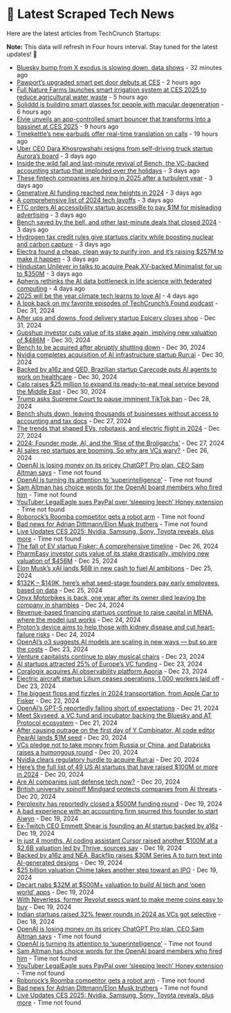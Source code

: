 
# 📰 Latest Scraped Tech News

Here are the latest articles from TechCrunch Startups:

**Note:** This data will refresh in Four hours interval. Stay tuned for the latest updates! 🔄
- [Bluesky bump from X exodus is slowing down, data shows](https://techcrunch.com/2025/01/06/bluesky-bump-from-x-exodus-is-slowing-down-data-shows/) - 32 minutes ago
- [Pawport’s upgraded smart pet door debuts at CES](https://techcrunch.com/2025/01/06/pawports-upgraded-smart-pet-door-debuts-at-ces/) - 2 hours ago
- [Full Nature Farms launches smart irrigation system at CES 2025 to reduce agricultural water waste](https://techcrunch.com/2025/01/06/full-nature-farms-launches-smart-irrigation-system-at-ces-2025-to-reduce-agricultural-water-waste/) - 5 hours ago
- [Soliddd is building smart glasses for people with macular degeneration](https://techcrunch.com/2025/01/06/soliddd-is-building-smart-glasses-for-people-with-macular-degeneration/) - 6 hours ago
- [Elvie unveils an app-controlled smart bouncer that transforms into a bassinet at CES 2025](https://techcrunch.com/2025/01/06/elvie-unveils-an-app-controlled-smart-bouncer-that-transforms-into-a-bassinet-at-ces-2025/) - 9 hours ago
- [Timekettle’s new earbuds offer real-time translation on calls](https://techcrunch.com/2025/01/05/timekettles-new-earbuds-offer-real-time-translation-on-calls/) - 19 hours ago
- [Uber CEO Dara Khosrowshahi resigns from self-driving truck startup Aurora’s board](https://techcrunch.com/2025/01/03/uber-ceo-dara-khosrowshahi-resigns-from-self-driving-truck-startup-auroras-board/) - 3 days ago
- [Inside the wild fall and last-minute revival of Bench, the VC-backed accounting startup that imploded over the holidays](https://techcrunch.com/2025/01/03/inside-the-wild-fall-and-last-minute-revival-of-bench-the-vc-backed-accounting-startup-that-imploded-over-the-holidays/) - 3 days ago
- [These fintech companies are hiring in 2025 after a turbulent year](https://techcrunch.com/2025/01/03/these-fintech-companies-are-hiring-in-2025-after-a-turbulent-year/) - 3 days ago
- [Generative AI funding reached new heights in 2024](https://techcrunch.com/2025/01/03/generative-ai-funding-reached-new-heights-in-2024/) - 3 days ago
- [A comprehensive list of 2024 tech layoffs](https://techcrunch.com/2025/01/03/tech-layoffs-2024-list/) - 3 days ago
- [FTC orders AI accessibility startup accessiBe to pay $1M for misleading advertising](https://techcrunch.com/2025/01/03/ftc-orders-ai-accessibility-startup-accessibe-to-pay-1m-for-misleading-advertising/) - 3 days ago
- [Bench saved by the bell, and other last-minute deals that closed 2024](https://techcrunch.com/2025/01/03/bench-saved-by-the-bell-and-other-last-minute-deals-that-closed-2024/) - 3 days ago
- [Hydrogen tax credit rules give startups clarity while boosting nuclear and carbon capture](https://techcrunch.com/2025/01/03/hydrogen-tax-credit-rules-give-startups-clarity-while-boosting-nuclear-and-carbon-capture/) - 3 days ago
- [Electra found a cheap, clean way to purify iron, and it’s raising $257M to make it happen](https://techcrunch.com/2025/01/03/electra-found-a-cheap-clean-way-to-purify-iron-and-its-raising-257m-to-make-it-happen/) - 3 days ago
- [Hindustan Unilever in talks to acquire Peak XV-backed Minimalist for up to $350M](https://techcrunch.com/2025/01/03/hindustan-unilever-minimalist-acquisition/) - 3 days ago
- [Apheris rethinks the AI data bottleneck in life science with federated computing](https://techcrunch.com/2025/01/02/apheris-rethinks-the-ai-data-bottleneck-in-life-science-with-federated-computing/) - 4 days ago
- [2025 will be the year climate tech learns to love AI](https://techcrunch.com/2025/01/02/2025-will-be-the-year-climate-tech-learns-to-love-ai/) - 4 days ago
- [A look back on my favorite episodes of TechCrunch’s Found podcast](https://techcrunch.com/2024/12/31/a-look-back-on-my-favorite-episodes-of-techcrunchs-found-podcast/) - Dec 31, 2024
- [After ups and downs, food delivery startup Epicery closes shop](https://techcrunch.com/2024/12/31/after-ups-and-down-food-delivery-startup-epicery-closes-shop/) - Dec 31, 2024
- [Gupshup investor cuts value of its stake again, implying new valuation of $486M](https://techcrunch.com/2024/12/30/gupshup-investor-cuts-value-of-its-stake-by-65-implying-new-valuation-of-486m/) - Dec 30, 2024
- [Bench to be acquired after abruptly shutting down](https://techcrunch.com/2024/12/30/bench-to-be-acquired-after-abruptly-shutting-down/) - Dec 30, 2024
- [Nvidia completes acquisition of AI infrastructure startup Run:ai](https://techcrunch.com/2024/12/30/nvidia-completes-acquisition-of-ai-infrastructure-startup-runai/) - Dec 30, 2024
- [Backed by a16z and QED, Brazilian startup Carecode puts AI agents to work on healthcare](https://techcrunch.com/2024/12/30/backed-by-a16z-and-qed-brazilian-startup-carecode-puts-ai-agents-to-work-on-healthcare/) - Dec 30, 2024
- [Calo raises $25 million to expand its ready-to-eat meal service beyond the Middle East](https://techcrunch.com/2024/12/30/calo-raises-25-million-to-expand-its-ready-to-eat-meal-service-beyond-middle-east/) - Dec 30, 2024
- [Trump asks Supreme Court to pause imminent TikTok ban](https://techcrunch.com/2024/12/28/trump-asks-supreme-court-to-pause-imminent-tiktok-ban/) - Dec 28, 2024
- [Bench shuts down, leaving thousands of businesses without access to accounting and tax docs](https://techcrunch.com/2024/12/27/bench-shuts-down-leaving-thousands-of-businesses-without-access-to-accounting-and-tax-docs/) - Dec 27, 2024
- [The trends that shaped EVs, robotaxis, and electric flight in 2024](https://techcrunch.com/2024/12/27/the-trends-that-shaped-evs-robotaxis-and-electric-flight-in-2024/) - Dec 27, 2024
- [2024: Founder mode, AI, and the ‘Rise of the Broligarchs’](https://techcrunch.com/podcast/2024-founder-mode-ai-and-the-rise-of-the-broligarchs/) - Dec 27, 2024
- [AI sales rep startups are booming. So why are VCs wary?](https://techcrunch.com/2024/12/26/ai-sdr-startups-are-booming-so-why-are-vcs-wary/) - Dec 26, 2024
- [OpenAI is losing money on its pricey ChatGPT Pro plan, CEO Sam Altman says](https://techcrunch.com/2025/01/05/openai-is-losing-money-on-its-pricey-chatgpt-pro-plan-ceo-sam-altman-says/) - Time not found
- [OpenAI is turning its attention to ‘superintelligence’](https://techcrunch.com/2025/01/05/openai-is-beginning-to-turn-its-attention-to-superintelligence/) - Time not found
- [Sam Altman has choice words for the OpenAI board members who fired him](https://techcrunch.com/2025/01/05/sam-altman-has-choice-words-for-the-openai-board-members-who-fired-him/) - Time not found
- [YouTuber LegalEagle sues PayPal over ‘sleeping leech’ Honey extension](https://techcrunch.com/2025/01/05/youtuber-legaleagle-sues-paypal-over-sleeping-leech-honey-extension/) - Time not found
- [Roborock’s Roomba competitor gets a robot arm](https://techcrunch.com/2025/01/05/roborocks-roomba-competitor-gets-a-robot-arm/) - Time not found
- [Bad news for Adrian Dittmann/Elon Musk truthers](https://techcrunch.com/2025/01/05/bad-news-for-adrian-dittman-elon-musk-truthers/) - Time not found
- [Live Updates CES 2025: Nvidia, Samsung, Sony, Toyota reveals, plus more](https://techcrunch.com/storyline/live-updates-ces-2025-nvidia-samsung-sony-toyota-reveals-plus-more/) - Time not found
- [The fall of EV startup Fisker: A comprehensive timeline](https://techcrunch.com/2024/12/26/the-fall-of-ev-startup-fisker-a-comprehensive-timeline/) - Dec 26, 2024
- [PharmEasy investor cuts value of its stake drastically, implying new valuation of $456M](https://techcrunch.com/2024/12/25/pharmeasy-valued-at-456-million-vs-peak-5-6-billion-investor-data-shows/) - Dec 25, 2024
- [Elon Musk’s xAI lands $6B in new cash to fuel AI ambitions](https://techcrunch.com/2024/12/25/elon-musks-xai-lands-billions-in-new-cash-to-fuel-ai-ambitions/) - Dec 25, 2024
- [$132K – $149K, here’s what seed-stage founders pay early employees, based on data](https://techcrunch.com/2024/12/25/132k-149k-heres-what-seed-stage-founders-pay-early-employees-based-on-data/) - Dec 25, 2024
- [Onyx Motorbikes is back, one year after its owner died leaving the company in shambles](https://techcrunch.com/2024/12/24/onyx-motorbikes-is-back-one-year-after-its-owner-died-leaving-the-company-in-shambles/) - Dec 24, 2024
- [Revenue-based financing startups continue to raise capital in MENA, where the model just works](https://techcrunch.com/2024/12/24/revenue-based-financing-startups-continue-to-raise-capital-in-mena-where-the-model-just-works/) - Dec 24, 2024
- [Proton’s device aims to help those with kidney disease and cut heart-failure risks](https://techcrunch.com/2024/12/24/as-potassium-monitoring-startup-hopes-to-cut-the-risk-of-heart-failure/) - Dec 24, 2024
- [OpenAI’s o3 suggests AI models are scaling in new ways — but so are the costs](https://techcrunch.com/2024/12/23/openais-o3-suggests-ai-models-are-scaling-in-new-ways-but-so-are-the-costs/) - Dec 23, 2024
- [Venture capitalists continue to play musical chairs](https://techcrunch.com/2024/12/23/venture-capitalists-continue-to-play-musical-chairs/) - Dec 23, 2024
- [AI startups attracted 25% of Europe’s VC funding](https://techcrunch.com/2024/12/23/ai-startups-attracted-25-of-europes-vc-funding/) - Dec 23, 2024
- [Coralogix acquires AI observability platform Aporia](https://techcrunch.com/2024/12/23/coralogix-acquires-ai-observability-platform-aporia/) - Dec 23, 2024
- [Electric aircraft startup Lilium ceases operations, 1,000 workers laid off](https://techcrunch.com/2024/12/23/electric-aircraft-startup-lilium-ceases-operations-1000-workers-laid-off/) - Dec 23, 2024
- [The biggest flops and fizzles in 2024 transportation, from Apple Car to Fisker](https://techcrunch.com/2024/12/22/the-biggest-flops-and-fizzles-in-2024-transportation-from-apple-car-to-fisker/) - Dec 22, 2024
- [OpenAI’s GPT-5 reportedly falling short of expectations](https://techcrunch.com/2024/12/21/openais-gpt-5-reportedly-falling-short-of-expectations/) - Dec 21, 2024
- [Meet Skyseed, a VC fund and incubator backing the Bluesky and AT Protocol ecosystem](https://techcrunch.com/2024/12/21/meet-skyseed-a-vc-fund-and-incubator-backing-the-bluesky-and-at-protocol-ecosystem/) - Dec 21, 2024
- [After causing outrage on the first day of Y Combinator, AI code editor PearAI lands $1M seed](https://techcrunch.com/2024/12/20/after-causing-outrage-on-the-first-day-of-y-combinator-ai-code-editor-pearai-lands-1m-seed/) - Dec 20, 2024
- [VCs pledge not to take money from Russia or China, and Databricks raises a humongous round](https://techcrunch.com/2024/12/20/vcs-pledge-not-to-take-money-from-russia-china-databricks-raises-humongous-round/) - Dec 20, 2024
- [Nvidia clears regulatory hurdle to acquire Run:ai](https://techcrunch.com/2024/12/20/nvidia-clears-regulatory-hurdle-to-acquire-runai/) - Dec 20, 2024
- [Here’s the full list of 49 US AI startups that have raised $100M or more in 2024](https://techcrunch.com/2024/12/20/heres-the-full-list-of-49-us-ai-startups-that-have-raised-100m-or-more-in-2024/) - Dec 20, 2024
- [Are AI companies just defense tech now?](https://techcrunch.com/podcast/are-ai-companies-just-defense-tech-now/) - Dec 20, 2024
- [British university spinoff Mindgard protects companies from AI threats](https://techcrunch.com/2024/12/20/british-university-spinoff-mindgard-protects-companies-from-ai-threats/) - Dec 20, 2024
- [Perplexity has reportedly closed a $500M funding round](https://techcrunch.com/2024/12/19/perplexity-has-reportedly-closed-a-500m-funding-round/) - Dec 19, 2024
- [A bad experience with an accounting firm spurred this founder to start Aiwyn](https://techcrunch.com/2024/12/19/a-bad-experience-with-an-accounting-firm-spurred-this-founder-to-start-aiwyn/) - Dec 19, 2024
- [Ex-Twitch CEO Emmett Shear is founding an AI startup backed by a16z](https://techcrunch.com/2024/12/19/ex-twitch-ceo-emmett-shear-is-founding-an-ai-startup-backed-by-a16z/) - Dec 19, 2024
- [In just 4 months, AI coding assistant Cursor raised another $100M at a $2.6B valuation led by Thrive, sources say](https://techcrunch.com/2024/12/19/in-just-4-months-ai-coding-assistant-cursor-raised-another-100m-at-a-2-5b-valuation-led-by-thrive-sources-say/) - Dec 19, 2024
- [Backed by a16z and NEA, Backflip raises $30M Series A to turn text into AI-generated designs](https://techcrunch.com/2024/12/19/backed-by-a16z-and-nea-backflip-raises-30m-series-a-to-turn-text-into-ai-generated-designs/) - Dec 19, 2024
- [$25 billion valuation Chime takes another step toward an IPO](https://techcrunch.com/2024/12/19/25-billion-valuation-chime-takes-another-step-towards-an-ipo/) - Dec 19, 2024
- [Decart nabs $32M at $500M+ valuation to build AI tech and ‘open world’ apps](https://techcrunch.com/2024/12/19/decart-adds-another-32m-at-a-500m-valuation/) - Dec 19, 2024
- [With Neverless, former Revolut execs want to make meme coins easy to buy](https://techcrunch.com/2024/12/19/with-neverless-former-revolut-execs-want-to-make-meme-coins-easy-to-buy/) - Dec 19, 2024
- [Indian startups raised 32% fewer rounds in 2024 as VCs got selective](https://techcrunch.com/2024/12/18/indian-startups-raised-32-fewer-rounds-in-2024-as-vcs-got-selective/) - Dec 18, 2024
- [OpenAI is losing money on its pricey ChatGPT Pro plan, CEO Sam Altman says](https://techcrunch.com/2025/01/05/openai-is-losing-money-on-its-pricey-chatgpt-pro-plan-ceo-sam-altman-says/) - Time not found
- [OpenAI is turning its attention to ‘superintelligence’](https://techcrunch.com/2025/01/05/openai-is-beginning-to-turn-its-attention-to-superintelligence/) - Time not found
- [Sam Altman has choice words for the OpenAI board members who fired him](https://techcrunch.com/2025/01/05/sam-altman-has-choice-words-for-the-openai-board-members-who-fired-him/) - Time not found
- [YouTuber LegalEagle sues PayPal over ‘sleeping leech’ Honey extension](https://techcrunch.com/2025/01/05/youtuber-legaleagle-sues-paypal-over-sleeping-leech-honey-extension/) - Time not found
- [Roborock’s Roomba competitor gets a robot arm](https://techcrunch.com/2025/01/05/roborocks-roomba-competitor-gets-a-robot-arm/) - Time not found
- [Bad news for Adrian Dittmann/Elon Musk truthers](https://techcrunch.com/2025/01/05/bad-news-for-adrian-dittman-elon-musk-truthers/) - Time not found
- [Live Updates CES 2025: Nvidia, Samsung, Sony, Toyota reveals, plus more](https://techcrunch.com/storyline/live-updates-ces-2025-nvidia-samsung-sony-toyota-reveals-plus-more/) - Time not found